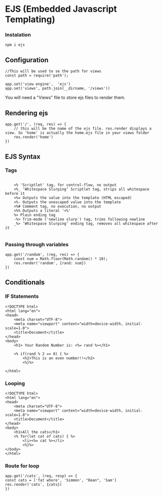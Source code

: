 # EJS (Embedded Javascript Templating)


### Instalation
```
npm i ejs
```


## Configuration

```
//This will be used to se the path for views
const path = require('path');

app.set('view engine',  'ejs')
app.set('views', path.join(__dirname, '/views'))

```

You will need a "Views" file to store ejs files to render them.

## Rendering ejs 

```
app.get('/', (req, res) => {
    // this will be the name of the ejs file. res.render displays a view. So 'home' is actually the home.ejs file in your views folder
    res.render('home')
})
```


## EJS Syntax


### Tags
```

    <% 'Scriptlet' tag, for control-flow, no output
    <%_ ‘Whitespace Slurping’ Scriptlet tag, strips all whitespace before it
    <%= Outputs the value into the template (HTML escaped)
    <%- Outputs the unescaped value into the template
    <%# Comment tag, no execution, no output
    <%% Outputs a literal '<%'
    %> Plain ending tag
    -%> Trim-mode ('newline slurp') tag, trims following newline
    _%> ‘Whitespace Slurping’ ending tag, removes all whitespace after it


```


### Passing through variables

```
app.get('/random', (req, res) => {
    const num = Math.floor(Math.random() * 10);
    res.render('random', {rand: num})
})
```

## Conditionals


### IF Statements
```
<!DOCTYPE html>
<html lang="en">
<head>
    <meta charset="UTF-8">
    <meta name="viewport" content="width=device-width, initial-scale=1.0">
    <title>Document</title>
</head>
<body>
    <h1> Your Random Number is: <%= rand %></h1>
    
    <% if(rand % 2 == 0) { %>
        <h2>This is an even number!!</h2>
        <%}%>

</html>

```

### Looping
```
<!DOCTYPE html>
<html lang="en">
<head>
    <meta charset="UTF-8">
    <meta name="viewport" content="width=device-width, initial-scale=1.0">
    <title>Document</title>
</head>
<body>
    <h1>All the cats</h1>
    <% for(let cat of cats) { %>
        <li><%= cat %></li>
        <%}%>
</body>
</html>

```

### Route for loop 
```
app.get('/cats', (req, resp) => {
const cats = ['fat whore', 'Simmon', "Dean", 'Sam']
res.render('cats', {cats})
})
```












